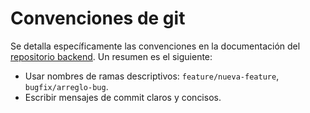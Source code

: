 # Convenciones de git

Se detalla específicamente las convenciones en la documentación del [repositorio backend](https://github.com/Emiliax16/WellProject/blob/master/API/documentations/git-conventions.md). Un resumen es el siguiente:

- Usar nombres de ramas descriptivos: `feature/nueva-feature`, `bugfix/arreglo-bug`.
- Escribir mensajes de commit claros y concisos.
